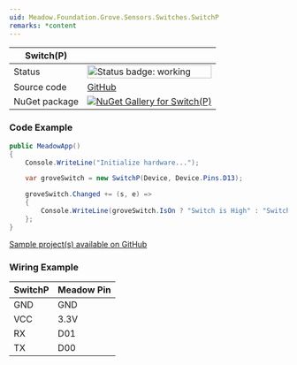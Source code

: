 ```yaml
---
uid: Meadow.Foundation.Grove.Sensors.Switches.SwitchP
remarks: *content
---
```


| Switch(P) | |
|--------|--------|
| Status | <img src="https://img.shields.io/badge/Working-brightgreen" style="width: auto; height: -webkit-fill-available;" alt="Status badge: working" /> |
| Source code | [GitHub](https://github.com/WildernessLabs/Meadow.Foundation.Grove/tree/main/Source/Switch(P)) |
| NuGet package | <a href="https://www.nuget.org/packages/Meadow.Foundation.Grove.Sensors.Switches.SwitchP/" target="_blank"><img src="https://img.shields.io/nuget/v/Meadow.Foundation.Grove.Sensors.Switches.SwitchP.svg?label=Meadow.Foundation.Grove.Sensors.Switches.SwitchP" alt="NuGet Gallery for Switch(P)" /></a> |

### Code Example

```csharp
public MeadowApp()
{
    Console.WriteLine("Initialize hardware...");

    var groveSwitch = new SwitchP(Device, Device.Pins.D13);

    groveSwitch.Changed += (s, e) =>
    {
        Console.WriteLine(groveSwitch.IsOn ? "Switch is High" : "Switch is Low");
    };
}

```

[Sample project(s) available on GitHub](https://github.com/WildernessLabs/Meadow.Foundation.Grove/tree/main/Source/Switch(P)/Sample/Switch(P)_Sample)

### Wiring Example

| SwitchP | Meadow Pin |
|--------|------------|
| GND    | GND        |
| VCC    | 3.3V       |
| RX     | D01        |
| TX     | D00        |

